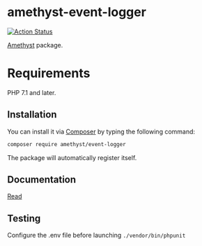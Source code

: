 # amethyst-event-logger

[![Action Status](https://github.com/amethyst-php/event-logger/workflows/test/badge.svg)](https://github.com/amethyst-php/event-logger/actions)

[Amethyst](https://github.com/amethyst-php/amethyst) package.

# Requirements

PHP 7.1 and later.

## Installation

You can install it via [Composer](https://getcomposer.org/) by typing the following command:

```bash
composer require amethyst/event-logger
```

The package will automatically register itself.

## Documentation

[Read](docs/index.md)

## Testing

Configure the .env file before launching `./vendor/bin/phpunit`
